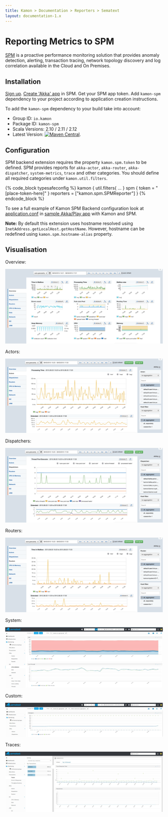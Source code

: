 ```yaml
---
title: Kamon > Documentation > Reporters > Sematext
layout: documentation-1.x
---
```


Reporting Metrics to SPM
=======================

[SPM] is a proactive performance monitoring solution that provides anomaly detection, alerting, transaction tracing, network topology discovery and log correlation available in the Cloud and On Premises.

Installation
------------

[Sign up]. [Create 'Akka' app] in SPM. Get your SPM app token. Add `kamon-spm` dependency to your project according to application creation instructions.

To add the `kamon-spm` dependency to your build take into account:
  - Group ID: `io.kamon`
  - Package ID: `kamon-spm`
  - Scala Versions: 2.10 / 2.11 / 2.12
  - Latest Version: [![Maven Central](https://maven-badges.herokuapp.com/maven-central/io.kamon/kamon-spm_2.11/badge.svg)](https://maven-badges.herokuapp.com/maven-central/io.kamon/kamon-spm_2.11).

Configuration
-------------

SPM backend extension requires the property `kamon.spm.token` to be defined. SPM provides reports for `akka-actor`, `akka-router`, `akka-dispatcher`, `system-metrics`, `trace` and other categories. You should define all required categories under `kamon.util.filters`.

{% code_block typesafeconfig %}
  kamon {
    util.filters{
      ...
    }
    spm {
      token = "[place-token-here]"
    }
    reporters = ["kamon.spm.SPMReporter"]
  }
{% endcode_block %}

To see a full example of Kamon SPM Backend configuration look at [application.conf] in [sample Akka/Play app] with Kamon and SPM.

**Note:** By default this extension uses hostname resolved using `InetAddress.getLocalHost.getHostName`. However, hostname can be redefined using `kamon.spm.hostname-alias` property.

Visualisation
-------------

Overview:

<img class="img-fluid" src="/assets/img/spm-module-overview.png">

Actors:

<img class="img-fluid" src="/assets/img/spm-module-actors.png">

Dispatchers:

<img class="img-fluid" src="/assets/img/spm-module-dispatchers.png">

Routers:

<img class="img-fluid" src="/assets/img/spm-module-routers.png">

System:

<img class="img-fluid" src="/assets/img/spm-module-system.png">

Custom:

<img class="img-fluid" src="/assets/img/spm-module-custom.png">

Traces:

<img class="img-fluid" src="/assets/img/spm-module-traces.png">


[SPM]: http://sematext.com/spm/index.html
[Sign up]: https://apps.sematext.com/users-web/register.do
[Create 'Akka' app]: https://apps.sematext.com/spm-reports/registerApplication.do
[sample Akka/Play app]: https://github.com/sematext/kamon-spm-example
[application.conf]: https://github.com/sematext/kamon-spm-example/blob/master/src/main/resources/application.conf
